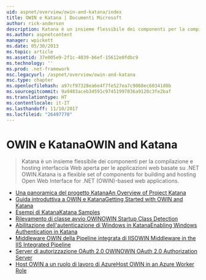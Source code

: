 ```yaml
---
uid: aspnet/overview/owin-and-katana/index
title: OWIN e Katana | Documenti Microsoft
author: rick-anderson
description: Katana è un insieme flessibile dei componenti per la compilazione e hosting interfaccia Web aperta per le applicazioni web basate su .NET OWIN.
ms.author: aspnetcontent
manager: wpickett
ms.date: 05/30/2013
ms.topic: article
ms.assetid: 37e005e9-2f1c-4039-b6ef-15612e0fdbc9
ms.technology: ''
ms.prod: .net-framework
msc.legacyurl: /aspnet/overview/owin-and-katana
msc.type: chapter
ms.openlocfilehash: a97cf97328ea6e4f7fe527ea7c9068ec60341d0b
ms.sourcegitcommit: 9a9483aceb34591c97451997036a9120c3fe2baf
ms.translationtype: HT
ms.contentlocale: it-IT
ms.lasthandoff: 11/10/2017
ms.locfileid: "26497770"
---
```

<a name="owin-and-katana"></a><span data-ttu-id="31b68-103">OWIN e Katana</span><span class="sxs-lookup"><span data-stu-id="31b68-103">OWIN and Katana</span></span>
====================
> <span data-ttu-id="31b68-104">Katana è un insieme flessibile dei componenti per la compilazione e hosting interfaccia Web aperta per le applicazioni web basate su .NET OWIN.</span><span class="sxs-lookup"><span data-stu-id="31b68-104">Katana is a flexible set of components for building and hosting Open Web Interface for .NET (OWIN)-based web applications.</span></span>


- [<span data-ttu-id="31b68-105">Una panoramica del progetto Katana</span><span class="sxs-lookup"><span data-stu-id="31b68-105">An Overview of Project Katana</span></span>](an-overview-of-project-katana.md)
- [<span data-ttu-id="31b68-106">Guida introduttiva a OWIN e Katana</span><span class="sxs-lookup"><span data-stu-id="31b68-106">Getting Started with OWIN and Katana</span></span>](getting-started-with-owin-and-katana.md)
- [<span data-ttu-id="31b68-107">Esempi di Katana</span><span class="sxs-lookup"><span data-stu-id="31b68-107">Katana Samples</span></span>](katana-samples.md)
- [<span data-ttu-id="31b68-108">Rilevamento di classe avvio OWIN</span><span class="sxs-lookup"><span data-stu-id="31b68-108">OWIN Startup Class Detection</span></span>](owin-startup-class-detection.md)
- [<span data-ttu-id="31b68-109">Abilitazione dell'autenticazione di Windows in Katana</span><span class="sxs-lookup"><span data-stu-id="31b68-109">Enabling Windows Authentication in Katana</span></span>](enabling-windows-authentication-in-katana.md)
- [<span data-ttu-id="31b68-110">Middleware OWIN della Pipeline integrata di IIS</span><span class="sxs-lookup"><span data-stu-id="31b68-110">OWIN Middleware in the IIS Integrated Pipeline</span></span>](owin-middleware-in-the-iis-integrated-pipeline.md)
- [<span data-ttu-id="31b68-111">Server di autorizzazione OAuth 2.0 OWIN</span><span class="sxs-lookup"><span data-stu-id="31b68-111">OWIN OAuth 2.0 Authorization Server</span></span>](owin-oauth-20-authorization-server.md)
- [<span data-ttu-id="31b68-112">Host OWIN a un ruolo di lavoro di Azure</span><span class="sxs-lookup"><span data-stu-id="31b68-112">Host OWIN in an Azure Worker Role</span></span>](host-owin-in-an-azure-worker-role.md)
